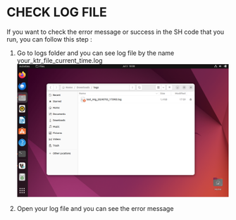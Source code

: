 # CHECK LOG FILE

If you want to check the error message or success in the SH code that you run, you can follow this step :

1. Go to logs folder and you can see log file by the name your_ktr_file_current_time.log
![LOG-1](img/log/log1.png)

2. Open your log file and you can see the error message

